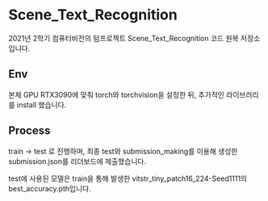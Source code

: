 # Scene_Text_Recognition

2021년 2학기 컴퓨터비전의 텀프로젝트 Scene_Text_Recognition 코드 원복 저장소 입니다.


## Env

본체 GPU RTX3090에 맞춰 torch와 torchvision을 설정한 뒤, 추가적인 라이브러리를 install 했습니다.

## Process
train -> test 로 진행하며, 최종 test와 submission_making를 이용해 생성한 submission.json를 리더보드에 제출했습니다.

test에 사용된 모델은 train을 통해 발생한 vitstr_tiny_patch16_224-Seed1111의 best_accuracy.pth입니다. 
